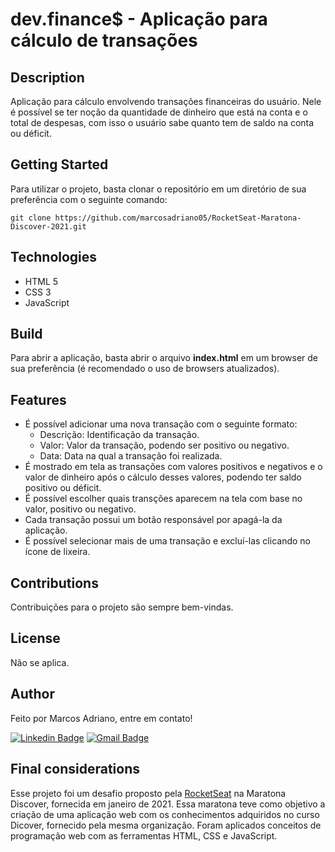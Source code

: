 # dev.finance$ - Aplicação para cálculo de transações
## Description
Aplicação para cálculo envolvendo transações financeiras do usuário. Nele é possível se ter noção da quantidade de dinheiro que está na conta e o total de despesas, com isso o usuário sabe quanto tem de saldo na conta ou déficit. 

## Getting Started
Para utilizar o projeto, basta clonar o repositório em um diretório de sua preferência com o seguinte comando:
```
git clone https://github.com/marcosadriano05/RocketSeat-Maratona-Discover-2021.git
```

## Technologies
- HTML 5
- CSS 3
- JavaScript

## Build
Para abrir a aplicação, basta abrir o arquivo __index.html__ em um browser de sua preferência (é recomendado o uso de browsers atualizados).

## Features
- É possível adicionar uma nova transação com o seguinte formato:
  - Descrição: Identificação da transação.
  - Valor: Valor da transação, podendo ser positivo ou negativo.
  - Data: Data na qual a transação foi realizada.
- É mostrado em tela as transações com valores positivos e negativos e o valor de dinheiro após o cálculo desses valores, podendo ter saldo positivo ou déficit.
- É possível escolher quais transções aparecem na tela com base no valor, positivo ou negativo.
- Cada transação possui um botão responsável por apagá-la da aplicação.
- É possível selecionar mais de uma transação e excluí-las clicando no ícone de lixeira.

## Contributions
Contribuições para o projeto são sempre bem-vindas.

## License
Não se aplica.

## Author
Feito por Marcos Adriano, entre em contato!

[![Linkedin Badge](https://img.shields.io/badge/-Marcos-blue?style=flat-square&logo=Linkedin&logoColor=white&link=https://www.linkedin.com/in/marcos-adriano-62632715b/)](https://www.linkedin.com/in/marcos-adriano-62632715b/)
[![Gmail Badge](https://img.shields.io/badge/-marcosadriano740@gmail.com-c14438?style=flat-square&logo=Gmail&logoColor=white&link=mailto:marcosadriano740@gmail.com)](mailto:marcosadriano740@gmail.com)

## Final considerations
Esse projeto foi um desafio proposto pela [RocketSeat](https://rocketseat.com.br/) na Maratona Discover, fornecida em janeiro de 2021. Essa maratona teve como objetivo a criação de uma aplicação web com os conhecimentos adquiridos no curso Dicover, fornecido pela mesma organização. Foram aplicados conceitos de programação web com as ferramentas HTML, CSS e JavaScript.
